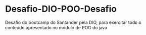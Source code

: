 # Desafio-DIO-POO-Desafio
Desafio do bootcamp do Santander pela DIO, para exercitar todo o conteúdo apresentado no módulo de POO do java
